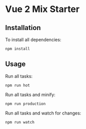 # Vue 2 Mix Starter


## Installation

To install all dependencies:

```
npm install
```

## Usage

Run all tasks:

```
npm run hot
```

Run all tasks and minify:

```
npm run production
```

Run all tasks and watch for changes:

```
npm run watch
```

